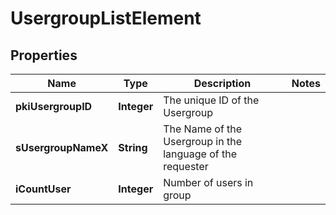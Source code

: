 

# UsergroupListElement

## Properties

Name | Type | Description | Notes
------------ | ------------- | ------------- | -------------
**pkiUsergroupID** | **Integer** | The unique ID of the Usergroup | 
**sUsergroupNameX** | **String** | The Name of the Usergroup in the language of the requester | 
**iCountUser** | **Integer** | Number of users in group | 




